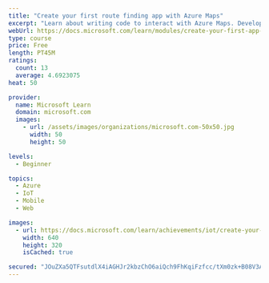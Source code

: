 ```yaml
---
title: "Create your first route finding app with Azure Maps"
excerpt: "Learn about writing code to interact with Azure Maps. Develop and test a fun app to find the best route for a truck, car, or bicycle. The route is from the west coast of the USA, to the east coast. You will see how routes change based on vehicle. And, for trucks, how routes vary if the contents are hazardous. You will get the chance to add in your own locations."
webUrl: https://docs.microsoft.com/learn/modules/create-your-first-app-with-azure-maps/
type: course
price: Free
length: PT45M
ratings:
  count: 13
  average: 4.6923075
heat: 50

provider:
  name: Microsoft Learn
  domain: microsoft.com
  images:
    - url: /assets/images/organizations/microsoft.com-50x50.jpg
      width: 50
      height: 50

levels:
  - Beginner

topics:
  - Azure
  - IoT
  - Mobile
  - Web

images:
  - url: https://docs.microsoft.com/learn/achievements/iot/create-your-first-app-with-azure-maps-social.png
    width: 640
    height: 320
    isCached: true

secured: "JOuZXa5QTFsutdlX4iAGHJr2kbzChO6aiQch9FhKqiFzfcc/tXm0zk+B08V3AXQQsTAVwR7/sBsrJvUAY6yw7iWy1GL2R0aA4BHNB32nsCU5G0rCMzvLzvQp0ZfXFF6OEz/xOqgphR9nqjAa0S9AokRtEqbS2vS0bK11LXa9BOLcQ7llgGym8Pe+Cl0w7/TOAj/oov7LXjM7PdVGfgQdya2mzZYmKNkNm+gZgcOxYY+FZp23nYbwajkxfN4jqD/tAzmooV4sCFg7qrMURwcDYa9w5jDfICWF5yL+u7uUiIoeBgjahUOK+8ThmoGdneMXtFahdS6Hxp4lOTTEOUk/cgSyfJ4+7AIiAd6Ef7M/wQCpFseOfAg4WiYNZYg1H2PzGpuCXyidJTw7MUPoYeHbeI9NFSMOvkDD/QcUkv0B+1U=;BP9/ciygwXSBYf2CtRUx0w=="
---
```


